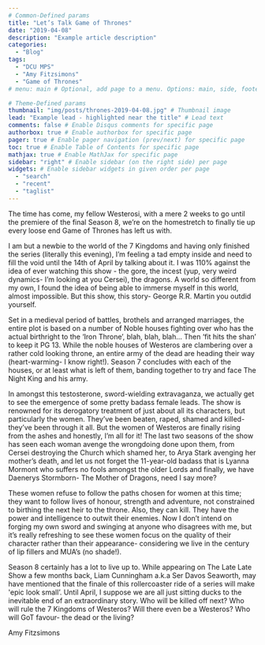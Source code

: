 ```yaml
---
# Common-Defined params
title: "Let’s Talk Game of Thrones"
date: "2019-04-08"
description: "Example article description"
categories:
  - "Blog"
tags:
  - "DCU MPS"
  - "Amy Fitzsimons"
  - "Game of Thrones"
# menu: main # Optional, add page to a menu. Options: main, side, footer

# Theme-Defined params
thumbnail: "img/posts/thrones-2019-04-08.jpg" # Thumbnail image
lead: "Example lead - highlighted near the title" # Lead text
comments: false # Enable Disqus comments for specific page
authorbox: true # Enable authorbox for specific page
pager: true # Enable pager navigation (prev/next) for specific page
toc: true # Enable Table of Contents for specific page
mathjax: true # Enable MathJax for specific page
sidebar: "right" # Enable sidebar (on the right side) per page
widgets: # Enable sidebar widgets in given order per page
  - "search"
  - "recent"
  - "taglist"
---
```


The time has come, my fellow Westerosi, with a mere 2 weeks to go until the premiere of the final Season 8, we’re on the homestretch to finally tie up every loose end Game of Thrones has left us with.

I am but a newbie to the world of the 7 Kingdoms and having only finished the series (literally this evening), I’m feeling a tad empty inside and need to fill the void until the 14th of April by talking about it. I was 110% against the idea of ever watching this show - the gore, the incest (yup, very weird dynamics- I’m looking at you Cersei), the dragons. A world so different from my own, I found the idea of being able to immerse myself in this world, almost impossible. But this show, this story- George R.R. Martin you outdid yourself.

Set in a medieval period of battles, brothels and arranged marriages, the entire plot is based on a number of Noble houses fighting over who has the actual birthright to the ‘Iron Throne’, blah, blah, blah… Then ‘fit hits the shan’ to keep it PG 13. While the noble houses of Westeros are clambering over a rather cold looking throne, an entire army of the dead are heading their way (heart-warming- I know right!). Season 7 concludes with each of the houses, or at least what is left of them, banding together to try and face The Night King and his army.

In amongst this testosterone, sword-wielding extravaganza, we actually get to see the emergence of some pretty badass female leads. The show is renowned for its derogatory treatment of just about all its characters, but particularly the women. They’ve been beaten, raped, shamed and killed- they’ve been through it all. But the women of Westeros are finally rising from the ashes and honestly, I’m all for it! The last two seasons of the show has seen each woman avenge the wrongdoing done upon them, from Cersei destroying the Church which shamed her, to Arya Stark avenging her mother’s death, and let us not forget the 11-year-old badass that is Lyanna Mormont who suffers no fools amongst the older Lords and finally, we have Daenerys Stormborn- The Mother of Dragons, need I say more?

These women refuse to follow the paths chosen for women at this time; they want to follow lives of honour, strength and adventure, not constrained to birthing the next heir to the throne. Also, they can kill. They have the power and intelligence to outwit their enemies. Now I don’t intend on forging my own sword and swinging at anyone who disagrees with me, but it’s really refreshing to see these women focus on the quality of their character rather than their appearance- considering we live in the century of lip fillers and MUA’s (no shade!).

Season 8 certainly has a lot to live up to. While appearing on The Late Late Show a few months back, Liam Cunningham a.k.a Ser Davos Seaworth, may have mentioned that the finale of this rollercoaster ride of a series will make 'epic look small’. Until April, I suppose we are all just sitting ducks to the inevitable end of an extraordinary story. Who will be killed off next? Who will rule the 7 Kingdoms of Westeros? Will there even be a Westeros? Who will GoT favour- the dead or the living?  

Amy Fitzsimons